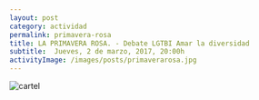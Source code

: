 ```yaml
---
layout: post
category: actividad
permalink: primavera-rosa
title: LA PRIMAVERA ROSA. - Debate LGTBI Amar la diversidad
subtitle:  Jueves, 2 de marzo, 2017, 20:00h
activityImage: /images/posts/primaverarosa.jpg
---
```


![cartel](/images/posts/primaverarosa.jpg)
